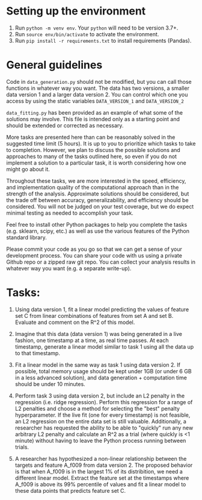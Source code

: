 # Setting up the environment

1. Run `python -m venv env`. Your `python` will need to be version 3.7+.
2. Run `source env/bin/activate` to activate the environment.
3. Run `pip install -r requirements.txt` to install requirements (Pandas).

# General guidelines

Code in `data_generation.py` should not be modified, but you can call those functions in whatever way you want. The data has two versions, a smaller data version 1 and a larger data version 2. You can control which one you access by using the static variables `DATA_VERSION_1` and `DATA_VERSION_2`

`data_fitting.py` has been provided as an example of what some of the solutions may involve. This file is intended only as a starting point and should be extended or corrected as necessary.

More tasks are presented here than can be reasonably solved in the suggested time limit (5 hours). It is up to you to prioritize which tasks to take to completion. However, we plan to discuss the possible solutions and approaches to many of the tasks outlined here, so even if you do not implement a solution to a particular task, it is worth considering how one might go about it.

Throughout these tasks, we are more interested in the speed, efficiency, and implementation quality of the computational approach than in the strength of the analysis. Approximate solutions should be considered, but the trade off between accuracy, generalizability, and efficiency should be considered. You will not be judged on your test coverage, but we do expect minimal testing as needed to accomplish your task.

Feel free to install other Python packages to help you complete the tasks (e.g. sklearn, scipy, etc.) as well as use the various features of the Python standard library.

Please commit your code as you go so that we can get a sense of your development process. You can share your code with us using a private Github repo or a zipped raw git repo. You can collect your analysis results in whatever way you want (e.g. a separate write-up).

# Tasks:

1. Using data version 1, fit a linear model predicting the values of feature set C from linear combinations of features from set A and set B. Evaluate and comment on the R^2 of this model.

2. Imagine that this data (data version 1) was being generated in a live fashion, one timestamp at a time, as real time passes. At each timestamp, generate a linear model similar to task 1 using all the data up to that timestamp.

3. Fit a linear model in the same way as task 1 using data version 2. If possible, total memory usage should be kept under 1GB (or under 6 GB in a less advanced solution), and data generation + computation time should be under 10 minutes.

4. Perform task 3 using data version 2, but include an L2 penalty in the regression (i.e. ridge regression). Perform this regression for a range of L2 penalties and choose a method for selecting the "best" penalty hyperparameter. If the live fit (one for every timestamp) is not feasible, an L2 regression on the entire data set is still valuable. Additionally, a researcher has requested the ability to be able to "quickly" run any new arbitrary L2 penalty and calculate an R^2 as a trial (where quickly is <1 minute) without having to leave the Python process running between trials.

5. A researcher has hypothesized a non-linear relationship between the targets and feature A_f009 from data version 2. The proposed behavior is that when A_f009 is in the largest 1% of its distribition, we need a different linear model. Extract the feature set at the timestamps where A_f009 is above its 99% percentile of values and fit a linear model to these data points that predicts feature set C.
